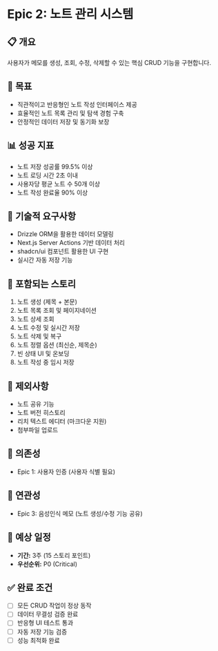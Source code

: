 # Epic 2: 노트 관리 시스템

## 📋 개요

사용자가 메모를 생성, 조회, 수정, 삭제할 수 있는 핵심 CRUD 기능을 구현합니다.

## 🎯 목표

- 직관적이고 반응형인 노트 작성 인터페이스 제공
- 효율적인 노트 목록 관리 및 탐색 경험 구축
- 안정적인 데이터 저장 및 동기화 보장

## 📊 성공 지표

- 노트 저장 성공률 99.5% 이상
- 노트 로딩 시간 2초 이내
- 사용자당 평균 노트 수 50개 이상
- 노트 작성 완료율 90% 이상

## 🔧 기술적 요구사항

- Drizzle ORM을 활용한 데이터 모델링
- Next.js Server Actions 기반 데이터 처리
- shadcn/ui 컴포넌트 활용한 UI 구현
- 실시간 자동 저장 기능

## 📝 포함되는 스토리

1. 노트 생성 (제목 + 본문)
2. 노트 목록 조회 및 페이지네이션
3. 노트 상세 조회
4. 노트 수정 및 실시간 저장
5. 노트 삭제 및 복구
6. 노트 정렬 옵션 (최신순, 제목순)
7. 빈 상태 UI 및 온보딩
8. 노트 작성 중 임시 저장

## 🚫 제외사항

- 노트 공유 기능
- 노트 버전 히스토리
- 리치 텍스트 에디터 (마크다운 지원)
- 첨부파일 업로드

## 🔗 의존성

- Epic 1: 사용자 인증 (사용자 식별 필요)

## 🔄 연관성

- Epic 3: 음성인식 메모 (노트 생성/수정 기능 공유)

## 📅 예상 일정

- **기간:** 3주 (15 스토리 포인트)
- **우선순위:** P0 (Critical)

## ✅ 완료 조건

- [ ] 모든 CRUD 작업이 정상 동작
- [ ] 데이터 무결성 검증 완료
- [ ] 반응형 UI 테스트 통과
- [ ] 자동 저장 기능 검증
- [ ] 성능 최적화 완료
